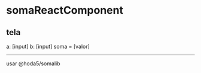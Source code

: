# somaReactComponent

tela
----------------------------------

a:  [input]
b:  [input]
soma = [valor]

------------------------------------

usar @hoda5/somalib
